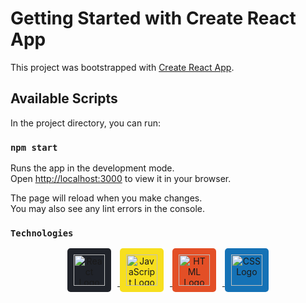 # Getting Started with Create React App

This project was bootstrapped with [Create React App](https://github.com/facebook/create-react-app).

## Available Scripts

In the project directory, you can run:

### `npm start`

Runs the app in the development mode.\
Open [http://localhost:3000](http://localhost:3000) to view it in your browser.

The page will reload when you make changes.\
You may also see any lint errors in the console.
### `Technologies`
<p align="center">
  <a href="https://react.dev/" target="_blank">
    <img src="https://upload.wikimedia.org/wikipedia/commons/a/a7/React-icon.svg" alt="React Logo" width="50" height="50" style="background:#20232a; padding:10px; border-radius:5px; display:inline-block; margin-right:10px;">
  </a>
  <a href="https://developer.mozilla.org/en-US/docs/Web/JavaScript" target="_blank">
    <img src="https://upload.wikimedia.org/wikipedia/commons/6/6a/JavaScript-logo.png" alt="JavaScript Logo" width="50" height="50" style="background:#F7DF1E; padding:10px; border-radius:5px; display:inline-block; margin-right:10px;">
  </a>
  <a href="https://developer.mozilla.org/en-US/docs/Web/HTML" target="_blank">
    <img src="https://upload.wikimedia.org/wikipedia/commons/6/61/HTML5_logo_and_wordmark.svg" alt="HTML Logo" width="50" height="50" style="background:#E34F26; padding:10px; border-radius:5px; display:inline-block; margin-right:10px;">
  </a>
  <a href="https://developer.mozilla.org/en-US/docs/Web/CSS" target="_blank">
    <img src="https://upload.wikimedia.org/wikipedia/commons/d/d5/CSS3_logo_and_wordmark.svg" alt="CSS Logo" width="50" height="50" style="background:#1572B6; padding:10px; border-radius:5px; display:inline-block;">
  </a>
</p>

